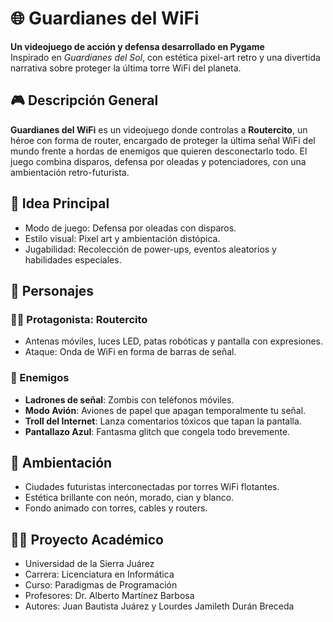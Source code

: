 # 🌐 Guardianes del WiFi

**Un videojuego de acción y defensa desarrollado en Pygame**  
Inspirado en *Guardianes del Sol*, con estética pixel-art retro y una divertida narrativa sobre proteger la última torre WiFi del planeta.

## 🎮 Descripción General

**Guardianes del WiFi** es un videojuego donde controlas a **Routercito**, un héroe con forma de router, encargado de proteger la última señal WiFi del mundo frente a hordas de enemigos que quieren desconectarlo todo. El juego combina disparos, defensa por oleadas y potenciadores, con una ambientación retro-futurista.

## 🧠 Idea Principal

- Modo de juego: Defensa por oleadas con disparos.
- Estilo visual: Pixel art y ambientación distópica.
- Jugabilidad: Recolección de power-ups, eventos aleatorios y habilidades especiales.

## 👾 Personajes

### 👨‍💻 Protagonista: Routercito
- Antenas móviles, luces LED, patas robóticas y pantalla con expresiones.
- Ataque: Onda de WiFi en forma de barras de señal.

### 🧟 Enemigos
- **Ladrones de señal**: Zombis con teléfonos móviles.
- **Modo Avión**: Aviones de papel que apagan temporalmente tu señal.
- **Troll del Internet**: Lanza comentarios tóxicos que tapan la pantalla.
- **Pantallazo Azul**: Fantasma glitch que congela todo brevemente.

## 🌆 Ambientación

- Ciudades futuristas interconectadas por torres WiFi flotantes.
- Estética brillante con neón, morado, cian y blanco.
- Fondo animado con torres, cables y routers.

## 👨‍🏫 Proyecto Académico

- Universidad de la Sierra Juárez
- Carrera: Licenciatura en Informática
- Curso: Paradigmas de Programación
- Profesores: Dr. Alberto Martínez Barbosa
- Autores: Juan Bautista Juárez y Lourdes Jamileth Durán Breceda